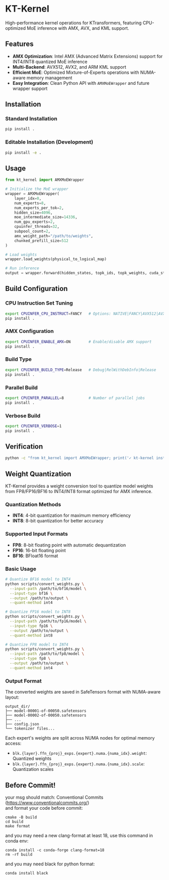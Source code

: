 # KT-Kernel

High-performance kernel operations for KTransformers, featuring CPU-optimized MoE inference with AMX, AVX, and KML support.

## Features

- **AMX Optimization**: Intel AMX (Advanced Matrix Extensions) support for INT4/INT8 quantized MoE inference
- **Multi-Backend**: AVX512, AVX2, and ARM KML support
- **Efficient MoE**: Optimized Mixture-of-Experts operations with NUMA-aware memory management
- **Easy Integration**: Clean Python API with `AMXMoEWrapper` and future wrapper support

## Installation

### Standard Installation
```bash
pip install .
```

### Editable Installation (Development)
```bash
pip install -e .
```

## Usage

```python
from kt_kernel import AMXMoEWrapper

# Initialize the MoE wrapper
wrapper = AMXMoEWrapper(
    layer_idx=0,
    num_experts=8,
    num_experts_per_tok=2,
    hidden_size=4096,
    moe_intermediate_size=14336,
    num_gpu_experts=2,
    cpuinfer_threads=32,
    subpool_count=2,
    amx_weight_path="/path/to/weights",
    chunked_prefill_size=512
)

# Load weights
wrapper.load_weights(physical_to_logical_map)

# Run inference
output = wrapper.forward(hidden_states, topk_ids, topk_weights, cuda_stream)
```

## Build Configuration

### CPU Instruction Set Tuning
```bash
export CPUINFER_CPU_INSTRUCT=FANCY   # Options: NATIVE|FANCY|AVX512|AVX2
pip install .
```

### AMX Configuration
```bash
export CPUINFER_ENABLE_AMX=ON        # Enable/disable AMX support
pip install .
```

### Build Type
```bash
export CPUINFER_BUILD_TYPE=Release   # Debug|RelWithDebInfo|Release
pip install .
```

### Parallel Build
```bash
export CPUINFER_PARALLEL=8           # Number of parallel jobs
pip install .
```

### Verbose Build
```bash
export CPUINFER_VERBOSE=1
pip install .
```

## Verification

```bash
python -c "from kt_kernel import AMXMoEWrapper; print('✓ kt-kernel installed successfully')"
```

## Weight Quantization

KT-Kernel provides a weight conversion tool to quantize model weights from FP8/FP16/BF16 to INT4/INT8 format optimized for AMX inference.

### Quantization Methods

- **INT4**: 4-bit quantization for maximum memory efficiency
- **INT8**: 8-bit quantization for better accuracy

### Supported Input Formats

- **FP8**: 8-bit floating point with automatic dequantization
- **FP16**: 16-bit floating point
- **BF16**: BFloat16 format

### Basic Usage

```bash
# Quantize BF16 model to INT4
python scripts/convert_weights.py \
  --input-path /path/to/bf16/model \
  --input-type bf16 \
  --output /path/to/output \
  --quant-method int4

# Quantize FP16 model to INT8
python scripts/convert_weights.py \
  --input-path /path/to/fp16/model \
  --input-type fp16 \
  --output /path/to/output \
  --quant-method int8

# Quantize FP8 model to INT4
python scripts/convert_weights.py \
  --input-path /path/to/fp8/model \
  --input-type fp8 \
  --output /path/to/output \
  --quant-method int4
```

### Output Format

The converted weights are saved in SafeTensors format with NUMA-aware layout:
```
output_dir/
├── model-00001-of-00050.safetensors
├── model-00002-of-00050.safetensors
├── ...
├── config.json
└── tokenizer files...
```

Each expert's weights are split across NUMA nodes for optimal memory access:
- `blk.{layer}.ffn_{proj}_exps.{expert}.numa.{numa_idx}.weight`: Quantized weights
- `blk.{layer}.ffn_{proj}_exps.{expert}.numa.{numa_idx}.scale`: Quantization scales

## Before Commit!
your msg should match: Conventional Commits (https://www.conventionalcommits.org/) <br>and format your code before commit:
```shell
cmake -B build
cd build
make format
```
and you may need a new clang-format at least 18, use this command in conda env:
```shell
conda install -c conda-forge clang-format=18
rm -rf build
```
and you may need black for python format:
```shell
conda install black
```
